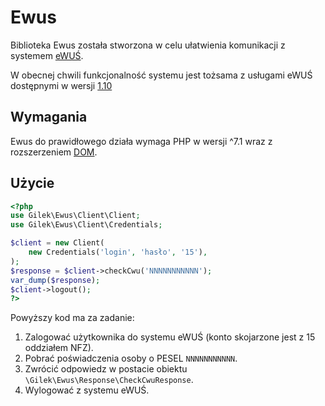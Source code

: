 Ewus
====
Biblioteka Ewus została stworzona w celu ułatwienia komunikacji z systemem [eWUŚ](https://ewus.nfz.gov.pl/ap-ewus/).

W obecnej chwili funkcjonalność systemu jest tożsama z usługami eWUŚ dostępnymi w wersji [1.10](http://www.nfz.gov.pl/dla-swiadczeniodawcy/ewus/tworcy-oprogramowania/)

Wymagania
---------
Ewus do prawidłowego działa wymaga PHP w wersji ^7.1 wraz z rozszerzeniem [DOM](http://pl1.php.net/manual/en/book.dom.php).

Użycie
------
```php
<?php
use Gilek\Ewus\Client\Client;
use Gilek\Ewus\Client\Credentials;

$client = new Client(
    new Credentials('login', 'hasło', '15'),
);
$response = $client->checkCwu('NNNNNNNNNNN');
var_dump($response);
$client->logout();
?>
```

Powyższy kod ma za zadanie:

1. Zalogować użytkownika do systemu eWUŚ (konto skojarzone jest z 15 oddziałem NFZ).
1. Pobrać poświadczenia osoby o PESEL `NNNNNNNNNNN`.
1. Zwrócić odpowiedz w postacie obiektu `\Gilek\Ewus\Response\CheckCwuResponse`.
1. Wylogować z systemu eWUŚ.
